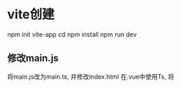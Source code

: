 # vite创建

npm init vite-app <project-name>
cd <project-name>
npm install
npm run dev

## 修改main.js

将main.js改为main.ts, 并修改index.html
在.vue中使用Ts, 将<script>修改为<script lang="ts">

## vite开启类型推断

#### 安装typescript

npm install -D typescript
----
生成配置文件
tsc --init
配置校验文件
include exclude

#### 添加类型声明文件
项目会报错，找不到App.vue模块相应的类型声明。
在/src目录下创建一个*.d.ts文件, 添加.vue文件的类型声明
在/src目录下创建一个*.d.ts文件, 添加优化编译器提示，声明静态资源文件

#### 修改build构建命令, 添加tsc校验
"build": "tsc --noEmit && vite build"

## 安装eslint-plugin-vue

cnpm install -D eslint eslint-plugin-vue
----
在根目录下创建.eslintrc.js文件

## 安装pritter

cnpm install -D prettier eslint-config-prettier eslint-plugin-prettier
----
项目根目录创建配置文件：.prettierrc.js

## 安装vue-router

cnpm install vue-router@next
----
在./src下创建router/index.ts文件

## 安装vuex

cnpm install vuex@next
----
在./src下创建store/index.ts文件

## 配置vite设置

在根目录下创建vite.config.ts

## 安装less

cnpm install less less-loader

## typescript中的声明文件

[查看](https://blog.csdn.net/weixin_34357887/article/details/93163641)

